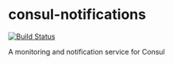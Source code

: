 # consul-notifications

[![Build Status](https://travis-ci.org/dpires/consul-notifications.svg?branch=master)](https://travis-ci.org/dpires/consul-notifications)

A monitoring and notification service for Consul
